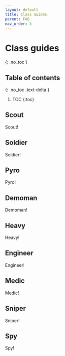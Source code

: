 ```yaml
---
layout: default
title: Class Guides
parent: FAQ
nav_order: 3
---
```

# Class guides
{: .no_toc }

## Table of contents
{: .no_toc .text-delta }

1. TOC
{:toc}

## Scout
Scout!

## Soldier
Soldier!

## Pyro
Pyro!

## Demoman
Demoman!

## Heavy
Heavy!

## Engineer
Engineer!

## Medic
Medic!

## Sniper
Sniper!

## Spy
Spy!